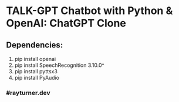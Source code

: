 # TALK-GPT Chatbot with Python & OpenAI: ChatGPT Clone

## Dependencies:
1. pip install openai
2. pip install SpeechRecognition 3.10.0^
3. pip install pyttsx3
4. pip install PyAudio

### #rayturner.dev
